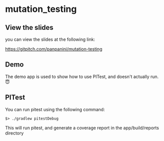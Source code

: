 # mutation_testing


## View the slides
you can view the slides at the following link:

https://gitpitch.com/panpanini/mutation-testing


## Demo

The demo app is used to show how to use PITest, and doesn't actually run. :innocent:

## PITest

You can run pitest using the following command:
```
$> ./gradlew pitestDebug
```

This will run pitest, and generate a coverage report in the app/build/reports directory

